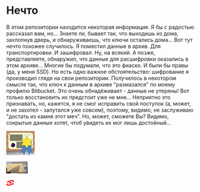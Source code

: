 # Нечто
В этом репозитории находится некоторая информация.
Я бы с радостью рассказал вам, но... 
Знаете ли, бывает так, что выходишь из дома, захлопнув дверь, и обнаруживаешь, что ключи остались дома...
Вот тут нечто похожее случилось. Я поместил данные в архив. Для транспортировки. И зашифровал. Ну, на всякий.
А позже, представляете, обнаружил, что данные для расшифровки оказались в этом архиве...
Многие бы подумали, что это фиаско. И были бы правы (да, у меня SSD).
Но есть одно важное обстоятельство: шифрование я производил глядя на свои репозитории.
Получилось в некотором смысле так, что ключ к данным в архиве "размазался" по моему профилю Bitbucket.
Это очень обнадёживает - данные не утеряны!
Вот только восстановить их предстоит уже не мне... 
Неприятно это признавать, но, кажется, я не смог исправить свой поступок (а, может, и не захотел - запутался уже совсем), поэтому, видимо, не заслуживаю "достать из камня этот меч".
Но, может, сможете Вы? 
Видимо, сокрытые данные хотят, чтоб увидеть их мог лишь достойный...

![pic](cert.png)

![none](way.png)

![nothing](misc.png)